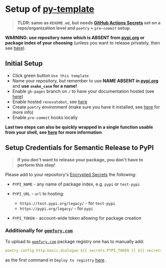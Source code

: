 # Setup of [py-template](https://github.com/inovintell/template)

> __TLDR: same as `README.md`, but needs
[GitHub Actions Secrets](https://docs.github.com/en/rest/actions/secrets)
set on a repo/organization level and `poetry` + `pre-commit` setup.__

__WARNING: use repository name which is ABSENT from
[pypi.org](https://pypi.org/) or package index of your choosing__
(unless you want to release privately, then see
[here](https://inovintell.github.io/docs-template/py-template/private/)).

## Initial Setup

- Click green button `Use this template`
- Name your repository, but remember to use
__NAME ABSENT in [pypi.org](https://pypi.org/)__ and
__use `snake_case` for a name!__
- Enable `gh-pages` branch on `/` to have your documentation hosted
(see [here](https://docs.github.com/en/pages/quickstart))
- Enable hosted `renovatebot`, see [here](https://github.com/marketplace/renovate)
- Create `poetry` environment (make sure you have it installed, see
[here](https://python-poetry.org/docs/#installation) for more info)
- Enable `pre-commit` hooks locally

__Last two steps can also be quickly wrapped in a single function
usable from your shell, see
[here](https://inovintell.github.io/docs-template/py-template/tricks/)
for more information__

## Setup Credentials for Semantic Release to PyPI

> __If you don't want to release your package,
you don't have to perform this step!__

Please add to your repository's
[Encrypted Secrets](https://docs.github.com/en/actions/security-guides/encrypted-secrets)
the following:

- `PYPI_NAME` - any name of package index, e.g. `pypi` or `test-pypi`
- `PYPI_URL` - `url` to hosting:

  - `https://test.pypi.org/legacy/` - for `test-pypi`
  - `https://pypi.org/legacy/` - for `pypi`

- `PYPI_TOKEN` - account-wide token allowing for package creation

### Additionally for [`gemfury.com`](https://gemfury.com/)

To upload to [`gemfury.com`](https://gemfury.com/) package registry
one has to manually add:
<!-- markdownlint-disable -->
```yaml
poetry config http-basic.dialogue ${{ secrets.PYPI_TOKEN }} ${{ secrets.PYPI_TOKEN }}
```
<!-- markdownlint-enable-->

as the first command in `Deploy to registry`
[here](https://github.com/inovintell/py-template/blob/main/.github/workflows/python-release.yml#L41)
.
